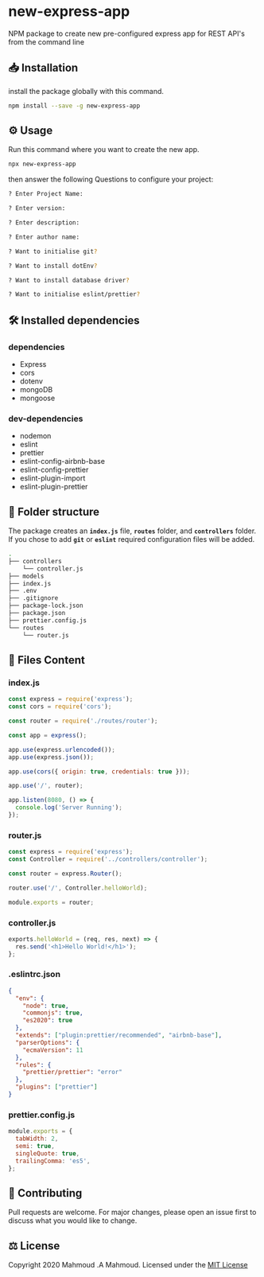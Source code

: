 # new-express-app

NPM package to create new pre-configured express app for REST API's from the command line

## 📥 Installation

install the package globally with this command.

```bash
npm install --save -g new-express-app
```

## ⚙️ Usage

Run this command where you want to create the new app.

```bash
npx new-express-app
```

then answer the following Questions to configure your project:

```bash
? Enter Project Name:

? Enter version:

? Enter description:

? Enter author name:

? Want to initialise git?

? Want to install dotEnv?

? Want to install database driver?

? Want to initialise eslint/prettier?
```

## 🛠 Installed dependencies

### dependencies

- Express
- cors
- dotenv
- mongoDB
- mongoose

### dev-dependencies

- nodemon
- eslint
- prettier
- eslint-config-airbnb-base
- eslint-config-prettier
- eslint-plugin-import
- eslint-plugin-prettier

## 📁 Folder structure

The package creates an <code><b>index.js</b></code> file, <code><b>routes</b></code> folder, and <code><b>controllers</b></code> folder.
If you chose to add <code><b>git</b></code> or <code><b>eslint</b></code> required configuration files will be added.

```bash
.
├── controllers
	└── controller.js
├── models
├── index.js
├── .env
├── .gitignore
├── package-lock.json
├── package.json
├── prettier.config.js
└── routes
    └── router.js
```

## 📄 Files Content

### index.js

```javascript
const express = require('express');
const cors = require('cors');

const router = require('./routes/router');

const app = express();

app.use(express.urlencoded());
app.use(express.json());

app.use(cors({ origin: true, credentials: true }));

app.use('/', router);

app.listen(8080, () => {
  console.log('Server Running');
});
```

### router.js

```javascript
const express = require('express');
const Controller = require('../controllers/controller');

const router = express.Router();

router.use('/', Controller.helloWorld);

module.exports = router;
```

### controller.js

```javascript
exports.helloWorld = (req, res, next) => {
  res.send('<h1>Hello World!</h1>');
};
```

### .eslintrc.json

```json
{
  "env": {
    "node": true,
    "commonjs": true,
    "es2020": true
  },
  "extends": ["plugin:prettier/recommended", "airbnb-base"],
  "parserOptions": {
    "ecmaVersion": 11
  },
  "rules": {
    "prettier/prettier": "error"
  },
  "plugins": ["prettier"]
}
```

### prettier.config.js

```javascript
module.exports = {
  tabWidth: 2,
  semi: true,
  singleQuote: true,
  trailingComma: 'es5',
};
```

## 🦾 Contributing

Pull requests are welcome. For major changes, please open an issue first to discuss what you would like to change.

## ⚖ License

Copyright 2020 Mahmoud .A Mahmoud. Licensed under the [MIT License](https://choosealicense.com/licenses/mit/)
